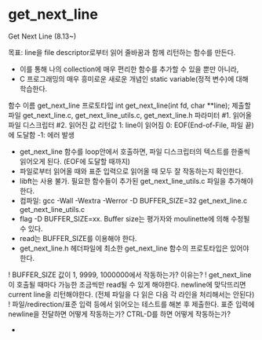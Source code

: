 # get_next_line

Get Next Line (8.13~)

목표: line을 file descriptor로부터 읽어 줄바꿈과 함께 리턴하는 함수를 만든다.
- 이를 통해 나의 collection에 매우 편리한 함수를 추가할 수 있을 뿐만 아니라,
- C 프로그래밍의 매우 흥미로운 새로운 개념인 static variable(정적 변수)에 대해 학습한다.

<Mandatory part>

함수 이름		get_next_line
프로토타입	int	get_next_line(int fd, char **line);
제출할 파일	get_next_line.c, get_next_line_utils.c, get_next_line.h
파라미터		#1. 읽어올 파일 디스크립터
			#2. 읽어진 값
리턴값		1: line이 읽어짐
			0: EOF(End-of-File, 파일 끝)에 도달함
			-1: 에러 발생

- get_next_line 함수를 loop안에서 호출하면, 파일 디스크립터의 텍스트를 한줄씩 읽어오게 된다.
(EOF에 도달할 때까지)
- 파일로부터 읽어올 때와 표준 입력으로 읽어올 때 모두 잘 작동하는지 확인한다.
- libft는 사용 불가. 필요한 함수들이 추가된 get_next_line_utils.c 파일을 추가해야 한다.
- 컴파일: gcc -Wall -Wextra -Werror -D BUFFER_SIZE=32 get_next_line.c get_next_line_utils.c
- flag -D BUFFER_SIZE=xx.
Buffer size는 평가자와 moulinette에 의해 수정될 수 있다.
- read는 BUFFER_SIZE를 이용해야 한다.
- get_next_line.h 헤더파일에 최소한 get_next_line 함수의 프로토타입은 있어야 한다.

! BUFFER_SIZE 값이 1, 9999, 1000000에서 작동하는가? 이유는?
! get_next_line이 호출될 때마다 가능한 조금씩만 read될 수 있게 해야한다.
	newline에 맞닥뜨리면 current line을 리턴해야한다.
	(전체 파일을 다 읽은 다음 각 라인을 처리해서는 안된다)
! 파일/redirection/표준 입력 등에서 읽어오는 테스트를 해본 후 제출한다.
	표준 입력에 newline을 전달하면 어떻게 작동하는가? CTRL-D를 하면 어떻게 작동하는가?

-
